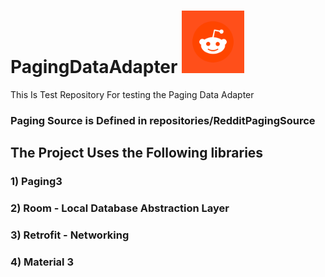 # PagingDataAdapter <img src="/app/src/main/ic_launcher-playstore.png" alt="MarineGEO circle logo" style="height: 100px; width:100px;"/>
This Is Test Repository For testing the Paging Data Adapter


### Paging Source is Defined  in repositories/RedditPagingSource

## The Project Uses the Following libraries

### 1) Paging3
### 2) Room - Local Database Abstraction Layer
### 3) Retrofit - Networking
### 4) Material 3



